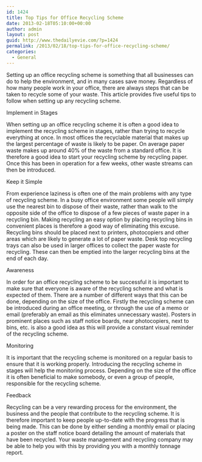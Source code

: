 ```yaml
---
id: 1424
title: Top Tips for Office Recycling Scheme
date: 2013-02-18T05:10:00+00:00
author: admin
layout: post
guid: http://www.thedailyevie.com/?p=1424
permalink: /2013/02/18/top-tips-for-office-recycling-scheme/
categories:
  - General
---
```

Setting up an office recycling scheme is something that all businesses can do to help the environment, and in many cases save money. Regardless of how many people work in your office, there are always steps that can be taken to recycle some of your waste. This article provides five useful tips to follow when setting up any recycling scheme.

Implement in Stages
  
When setting up an office recycling scheme it is often a good idea to implement the recycling scheme in stages, rather than trying to recycle everything at once. In most offices the recyclable material that makes up the largest percentage of waste is likely to be paper. On average paper waste makes up around 40% of the waste from a standard office. It is therefore a good idea to start your recycling scheme by recycling paper. Once this has been in operation for a few weeks, other waste streams can then be introduced.

Keep it Simple
  
From experience laziness is often one of the main problems with any type of recycling scheme. In a busy office environment some people will simply use the nearest bin to dispose of their waste, rather than walk to the opposite side of the office to dispose of a few pieces of waste paper in a recycling bin. Making recycling an easy option by placing recycling bins in convenient places is therefore a good way of eliminating this excuse. Recycling bins should be placed next to printers, photocopiers and other areas which are likely to generate a lot of paper waste. Desk top recycling trays can also be used in larger offices to collect the paper waste for recycling. These can then be emptied into the larger recycling bins at the end of each day.

Awareness
  
In order for an office recycling scheme to be successful it is important to make sure that everyone is aware of the recycling scheme and what is expected of them. There are a number of different ways that this can be done, depending on the size of the office. Firstly the recycling scheme can be introduced during an office meeting, or through the use of a memo or email (preferably an email as this eliminates unnecessary waste). Posters in prominent places such as staff notice boards, near photocopiers, next to bins, etc. is also a good idea as this will provide a constant visual reminder of the recycling scheme.

Monitoring
  
It is important that the recycling scheme is monitored on a regular basis to ensure that it is working properly. Introducing the recycling scheme in stages will help the monitoring process. Depending on the size of the office it is often beneficial to make somebody, or even a group of people, responsible for the recycling scheme.

Feedback
  
Recycling can be a very rewarding process for the environment, the business and the people that contribute to the recycling scheme. It is therefore important to keep people up-to-date with the progress that is being made. This can be done by either sending a monthly email or placing a poster on the staff notice board detailing the amount of materials that have been recycled. Your waste management and recycling company may be able to help you with this by providing you with a monthly tonnage report.